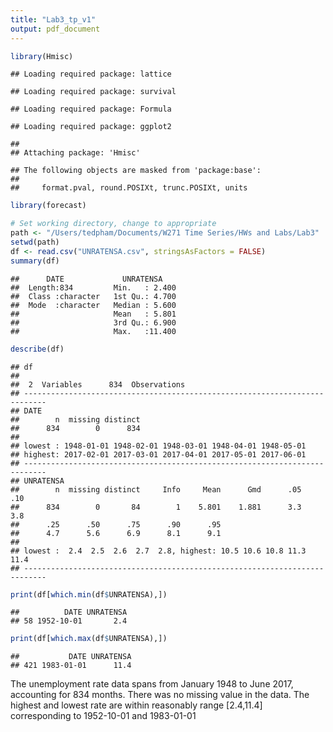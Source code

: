 ```yaml
---
title: "Lab3_tp_v1"
output: pdf_document
---
```





```r
library(Hmisc)
```

```
## Loading required package: lattice
```

```
## Loading required package: survival
```

```
## Loading required package: Formula
```

```
## Loading required package: ggplot2
```

```
## 
## Attaching package: 'Hmisc'
```

```
## The following objects are masked from 'package:base':
## 
##     format.pval, round.POSIXt, trunc.POSIXt, units
```

```r
library(forecast)

# Set working directory, change to appropriate 
path <- "/Users/tedpham/Documents/W271 Time Series/HWs and Labs/Lab3"
setwd(path)
df <- read.csv("UNRATENSA.csv", stringsAsFactors = FALSE)
summary(df)
```

```
##      DATE             UNRATENSA     
##  Length:834         Min.   : 2.400  
##  Class :character   1st Qu.: 4.700  
##  Mode  :character   Median : 5.600  
##                     Mean   : 5.801  
##                     3rd Qu.: 6.900  
##                     Max.   :11.400
```

```r
describe(df)
```

```
## df 
## 
##  2  Variables      834  Observations
## ---------------------------------------------------------------------------
## DATE 
##        n  missing distinct 
##      834        0      834 
## 
## lowest : 1948-01-01 1948-02-01 1948-03-01 1948-04-01 1948-05-01
## highest: 2017-02-01 2017-03-01 2017-04-01 2017-05-01 2017-06-01
## ---------------------------------------------------------------------------
## UNRATENSA 
##        n  missing distinct     Info     Mean      Gmd      .05      .10 
##      834        0       84        1    5.801    1.881      3.3      3.8 
##      .25      .50      .75      .90      .95 
##      4.7      5.6      6.9      8.1      9.1 
## 
## lowest :  2.4  2.5  2.6  2.7  2.8, highest: 10.5 10.6 10.8 11.3 11.4
## ---------------------------------------------------------------------------
```

```r
print(df[which.min(df$UNRATENSA),])
```

```
##          DATE UNRATENSA
## 58 1952-10-01       2.4
```

```r
print(df[which.max(df$UNRATENSA),])
```

```
##           DATE UNRATENSA
## 421 1983-01-01      11.4
```

The unemployment rate data spans from January 1948 to June 2017, accounting for 834 months. There was no missing value in the data.
The highest and lowest rate are within reasonably range [2.4,11.4] corresponding to 1952-10-01
and 1983-01-01

